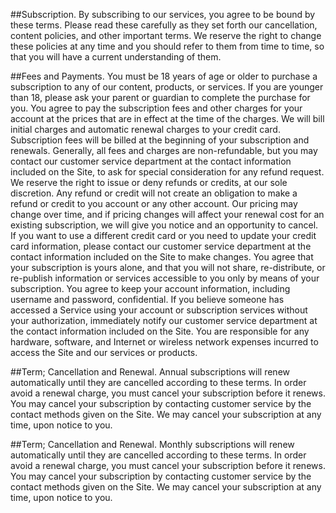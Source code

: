 <!-- subscription service:all -->
##Subscription.
By subscribing to our services, you agree to be bound by these terms.  Please read these carefully as they set forth our cancellation, content policies, and other important terms. We reserve the right to change these policies at any time and you should refer to them from time to time, so that you will have a current understanding of them.

##Fees and Payments. 
You must be 18 years of age or older to purchase a subscription to any of our content, products, or services. If you are younger than 18, please ask your parent or guardian to complete the purchase for you. You agree to pay the subscription fees and other charges for your account at the prices that are in effect at the time of the charges. We will bill initial charges and automatic renewal charges to your credit card. Subscription fees will be billed at the beginning of your subscription and renewals. Generally, all fees and charges are non-refundable, but you may contact our customer service department at the contact information included on the Site, to ask for special consideration for any refund request.  We reserve the right to issue or deny refunds or credits, at our sole discretion. Any refund or credit will not create an obligation to make a refund or credit to you account or any other account. Our pricing may change over time, and if pricing changes will affect your renewal cost for an existing subscription, we will give you notice and an opportunity to cancel. If you want to use a different credit card or you need to update your credit card information, please contact our customer service department at the contact information included on the Site to make changes. You agree that your subscription is yours alone, and that you will not share, re-distribute, or re-publish information or services accessible to you only by means of your subscription.  You agree to keep your account information, including username and password, confidential.  If you believe someone has accessed a Service using your account or subscription services without your authorization, immediately notify our customer service department at the contact information included on the Site. You are responsible for any hardware, software, and Internet or wireless network expenses incurred to access the Site and our services or products.


<!-- subscription service:if annual w notice -->
##Term; Cancellation and Renewal. 
Annual subscriptions will renew automatically until they are cancelled according to these terms.  In order avoid a renewal charge, you must cancel your subscription before it renews. You may cancel your subscription by contacting customer service by the contact methods given on the Site.  We may cancel your subscription at any time, upon notice to you.

<!-- subscription service:if monthly -->
##Term; Cancellation and Renewal. 
Monthly subscriptions will renew automatically until they are cancelled according to these terms.  In order avoid a renewal charge, you must cancel your subscription before it renews. You may cancel your subscription by contacting customer service by the contact methods given on the Site.  We may cancel your subscription at any time, upon notice to you.
